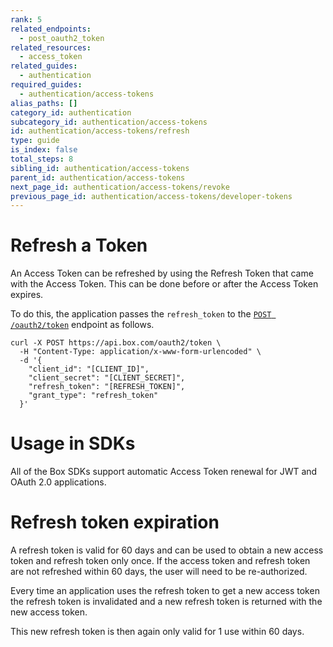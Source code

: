 ```yaml
---
rank: 5
related_endpoints:
  - post_oauth2_token
related_resources:
  - access_token
related_guides:
  - authentication
required_guides:
  - authentication/access-tokens
alias_paths: []
category_id: authentication
subcategory_id: authentication/access-tokens
id: authentication/access-tokens/refresh
type: guide
is_index: false
total_steps: 8
sibling_id: authentication/access-tokens
parent_id: authentication/access-tokens
next_page_id: authentication/access-tokens/revoke
previous_page_id: authentication/access-tokens/developer-tokens
---
```


# Refresh a Token

An Access Token can be refreshed by using the Refresh Token that came with the
Access Token. This can be done before or after the Access Token expires.

To do this, the application passes the `refresh_token` to the [`POST
/oauth2/token`](endpoint://post-oauth2-token) endpoint as follows.

```curl
curl -X POST https://api.box.com/oauth2/token \
  -H "Content-Type: application/x-www-form-urlencoded" \
  -d '{
    "client_id": "[CLIENT_ID]",
    "client_secret": "[CLIENT_SECRET]",
    "refresh_token": "[REFRESH_TOKEN]",
    "grant_type": "refresh_token"
  }'
```

<Message>

# Usage in SDKs

All of the Box SDKs support automatic Access Token renewal for JWT and OAuth 2.0
applications.

</Message>

<Message danger>

# Refresh token expiration

A refresh token is valid for 60 days and can be used to obtain a new access
token and refresh token only once. If the access token and refresh token are
not refreshed within 60 days, the user will need to be re-authorized.

Every time an application uses the refresh token to get a new access token the
refresh token is invalidated and a new refresh token is returned with the
new access token.

This new refresh token is then again only valid for 1 use within 60 days.

</Message>
